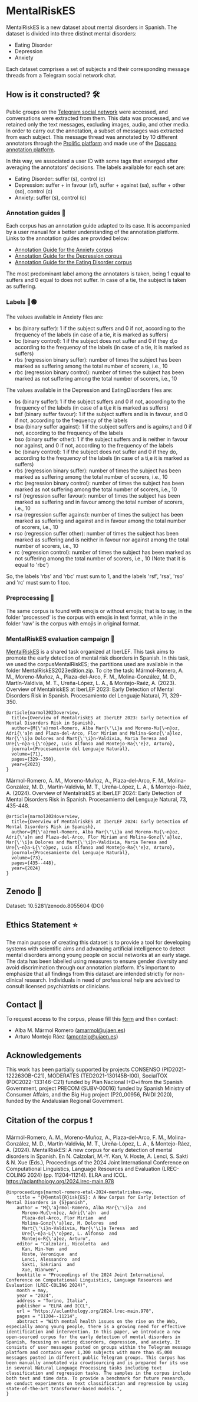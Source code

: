 # MentalRiskES
MentalRiskES is a new dataset about mental disorders in Spanish. The dataset is divided into three distinct mental disorders:
- Eating Disorder
- Depression
- Anxiety
  
Each dataset comprises a set of subjects and their corresponding message threads from a Telegram social network chat.

## How is it constructed? 🛠️
Public groups on the [Telegram social network](https://telegram.org/) were accessed, and conversations were extracted from them. This data was processed, and we retained only the text messages, excluding images, audio, and other media. 
In order to carry out the annotation, a subset of messages was extracted from each subject. This message thread was annotated by 10 different annotators through the [Prolific platform](https://www.prolific.com/) and made use of the [Doccano annotation platform](https://github.com/doccano/doccano).

In this way, we associated a user ID with some tags that emerged after averaging the annotators' decisions. The labels available for each set are:
- Eating Disorder: suffer (s), control (c)
- Depression: suffer + in favour (sf), suffer + against (sa), suffer + other (so), control (c)
- Anxiety: suffer (s), control (c)
  
### Annotation guides 📄
Each corpus has an annotation guide adapted to its case. It is accompanied by a user manual for a better understanding of the annotation platform. Links to the annotation guides are provided below:
- [Annotation Guide for the Anxiety corpus](https://drive.google.com/file/d/1wpJBWu4mNEw9bmSkX089G67TfNzSkjKX/view?usp=sharing)
- [Annotation Guide for the Depression corpus](https://drive.google.com/file/d/10-18MqgbKhQ91QyhUFOzYsfIugAfBu01/view?usp=drive_link)
- [Annotation Guide for the Eating Disorder corpus](https://drive.google.com/file/d/1RwZrQgcXs5ZwLwa-F-b38UvsnfHYQuzM/view?usp=drive_link)

The most predominant label among the annotators is taken, being 1 equal to suffers and 0 equal to does not suffer. In case of a tie, the subject is taken as suffering.

### Labels 🔴🟢
The values available in Anxiety files are:
- bs (binary suffer): 1 if the subject suffers and 0 if not, according to the frequency of the labels (in case of a tie, it is marked as suffers)
- bc (binary control): 1 if the subject does not suffer and 0 if they d,o according to the frequency of the labels (in case of a tie, it is marked as suffers)
- rbs (regression binary suffer): number of times the subject has been marked as suffering among the total number of scorers, i.e., 10
- rbc (regression binary control): number of times the subject has been marked as not suffering among the total number of scorers, i.e., 10

The values available in the Depression and EatingDisorders files are: 
- bs (binary suffer): 1 if the subject suffers and 0 if not, according to the frequency of the labels (in case of a ti,e it is marked as suffers)
- bsf (binary suffer favour): 1 if the subject suffers and is in favour, and 0 if not, according to the frequency of the labels
- bsa (binary suffer against): 1 if the subject suffers and is agains,t and 0 if not, according to the frequency of the labels
- bso (binary suffer other):  1 if the subject suffers and is neither in favour nor against, and 0 if not, according to the frequency of the labels
- bc (binary control): 1 if the subject does not suffer and 0 if they do, according to the frequency of the labels (in case of a ti,e it is marked as suffers)
- rbs (regression binary suffer): number of times the subject has been marked as suffering among the total number of scorers, i.e., 10
- rbc (regression binary control): number of times the subject has been marked as not suffering among the total number of scorers, i.e., 10
- rsf (regression suffer favour): number of times the subject has been marked as suffering and in favour among the total number of scorers, i.e., 10
- rsa (regression suffer against): number of times the subject has been marked as suffering and against and in favour among the total number of scorers, i.e., 10
- rso (regression suffer other): number of times the subject has been marked as suffering and is neither in favour nor against among the total number of scorers, i.e., 10
- rc (regression control): number of times the subject has been marked as not suffering among the total number of scorers, i.e., 10 (Note that it is equal to 'rbc')

So, the labels 'rbs' and 'rbc' must sum to 1, and the labels 'rsf', 'rsa', 'rso' and 'rc' must sum to 1 too.

### Preprocessing 🧹
The same corpus is found with emojis or without emojis; that is to say, in the folder 'processed' is the corpus with emojis in text format, while in the folder 'raw' is the corpus with emojis in original format.

### MentalRiskES evaluation campaign 🚀
[MentalRiskES](https://sites.google.com/view/mentalriskes) is a shared task organized at IberLEF. This task aims to promote the early detection of mental risk disorders in Spanish. In this task, we used the corpusMentalRiskES; the partitions used are available in the folder MentalRiskES2023edition.zip. To cite the task: 
Mármol-Romero, A. M., Moreno-Muñoz, A., Plaza-del-Arco, F. M., Molina-González, M. D., Martín-Valdivia, M. T., Ureña-López, L. A., & Montejo-Raéz, A. (2023). Overview of MentalriskES at IberLEF 2023: Early Detection of Mental Disorders Risk in Spanish. Procesamiento del Lenguaje Natural, 71, 329-350.
```
@article{marmol2023overview,
  title={Overview of MentalriskES at IberLEF 2023: Early Detection of Mental Disorders Risk in Spanish},
  author={M{\'a}rmol-Romero, Alba Mar{\'\i}a and Moreno-Mu{\~n}oz, Adri{\'a}n and Plaza-del-Arco, Flor Miriam and Molina-Gonz{\'a}lez, Mar{\'\i}a Dolores and Mart{\'\i}n-Valdivia, Maria Teresa and Ure{\~n}a-L{\'o}pez, Luis Alfonso and Montejo-Ra{\'e}z, Arturo},
  journal={Procesamiento del Lenguaje Natural},
  volume={71},
  pages={329--350},
  year={2023}
}
```
Mármol-Romero, A. M., Moreno-Muñoz, A., Plaza-del-Arco, F. M., Molina-González, M. D., Martín-Valdivia, M. T., Ureña-López, L. A., & Montejo-Raéz, A. (2024). Overview of MentalriskES at IberLEF 2024: Early Detection of Mental Disorders Risk in Spanish. Procesamiento del Lenguaje Natural, 73, 435-448.
```
@article{marmol2024overview,
  title={Overview of MentalriskES at IberLEF 2024: Early Detection of Mental Disorders Risk in Spanish},
  author={M{\'a}rmol-Romero, Alba Mar{\'\i}a and Moreno-Mu{\~n}oz, Adri{\'a}n and Plaza-del-Arco, Flor Miriam and Molina-Gonz{\'a}lez, Mar{\'\i}a Dolores and Mart{\'\i}n-Valdivia, Maria Teresa and Ure{\~n}a-L{\'o}pez, Luis Alfonso and Montejo-Ra{\'e}z, Arturo},
  journal={Procesamiento del Lenguaje Natural},
  volume={73},
  pages={435--448},
  year={2024}
}
```

## Zenodo 📂
Dataset: 10.5281/zenodo.8055604 (DOI)

## Ethics Statement ⭐
The main purpose of creating this dataset is to provide a tool for developing systems with scientific aims and advancing artificial intelligence to detect mental disorders among young people on social networks at an early stage. The data has been labelled using measures to ensure gender diversity and avoid discrimination through our annotation platform. It's important to emphasize that all findings from this dataset are intended strictly for non-clinical research. Individuals in need of professional help are advised to consult licensed psychiatrists or clinicians.

## Contact 📩
To request access to the corpus, please fill this [form](https://docs.google.com/forms/d/e/1FAIpQLSfASdCzvR6DCWpFXb4eDpF6gh7CjhJKT1bH2l-SdCcxTP7l7Q/viewform?usp=header) and then contact:
- Alba M. Mármol Romero (amarmol@ujaen.es)
- Arturo Montejo Ráez (amontejo@ujaen.es)

## Acknowledgements 
This work has been partially supported by projects CONSENSO (PID2021-122263OB-C21), MODERATES (TED2021-130145B-I00), SocialTOX (PDC2022-133146-C21) funded by Plan Nacional I+D+i from the Spanish Government, project PRECOM (SUBV-00016) funded by Spanish Ministry of Consumer Affairs, and the Big Hug project (P20\_00956, PAIDI 2020), funded by the Andalusian Regional Government.

## Citation of the corpus ❗
Mármól-Romero, A. M., Moreno-Muñoz, A., Plaza-del-Arco, F. M., Molina-González, M. D., Martín-Valdivia, M. T., Ureña-López, L. A., & Montejo-Ráez, A. (2024). MentalRiskES: A new corpus for early detection of mental disorders in Spanish. En N. Calzolari, M.-Y. Kan, V. Hoste, A. Lenci, S. Sakti & N. Xue (Eds.), Proceedings of the 2024 Joint International Conference on Computational Linguistics, Language Resources and Evaluation (LREC-COLING 2024) (pp. 11204–11214). ELRA and ICCL. 
https://aclanthology.org/2024.lrec-main.978

```
@inproceedings{marmol-romero-etal-2024-mentalriskes-new,
    title = "{M}ental{R}isk{ES}: A New Corpus for Early Detection of Mental Disorders in {S}panish",
    author = "M{\'a}rmol-Romero, Alba Mar{\'\i}a  and
      Moreno-Mu{\~n}oz, Adri{\'a}n  and
      Plaza-del-Arco, Flor Miriam  and
      Molina-Gonz{\'a}lez, M. Dolores  and
      Mart{\'\i}n-Valdivia, Mar{\'\i}a Teresa  and
      Ure{\~n}a-L{\'o}pez, L. Alfonso  and
      Montejo-R{\'a}ez, Arturo",
    editor = "Calzolari, Nicoletta  and
      Kan, Min-Yen  and
      Hoste, Veronique  and
      Lenci, Alessandro  and
      Sakti, Sakriani  and
      Xue, Nianwen",
    booktitle = "Proceedings of the 2024 Joint International Conference on Computational Linguistics, Language Resources and Evaluation (LREC-COLING 2024)",
    month = may,
    year = "2024",
    address = "Torino, Italia",
    publisher = "ELRA and ICCL",
    url = "https://aclanthology.org/2024.lrec-main.978",
    pages = "11204--11214",
    abstract = "With mental health issues on the rise on the Web, especially among young people, there is a growing need for effective identification and intervention. In this paper, we introduce a new open-sourced corpus for the early detection of mental disorders in Spanish, focusing on eating disorders, depression, and anxiety. It consists of user messages posted on groups within the Telegram message platform and contains over 1,300 subjects with more than 45,000 messages posted in different public Telegram groups. This corpus has been manually annotated via crowdsourcing and is prepared for its use in several Natural Language Processing tasks including text classification and regression tasks. The samples in the corpus include both text and time data. To provide a benchmark for future research, we conduct experiments on text classification and regression by using state-of-the-art transformer-based models.",
}

```
